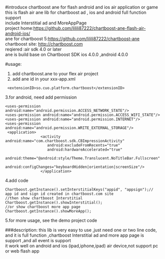 #introduce  chartboost ane for flash android and ios  air application or game
this is flash air ane lib  for chartboost ad , ios and android full function  support<br/>
include Interstitial ad and MoreAppPage <br/>
project home:https://github.com/lilili87222/chartboost-ane-flash-air-android-ios/<br/>
ane for chartboost 5:https://github.com/lilili87222/chartboost-ane<br/>
chartboost site: http://chartboost.com<br/>
reqiered :air sdk 4.0 or later<br/>
ane is build base on Chartboost SDK ios 4.0.0 ,android 4.0.0<br/>

#usage:
1. add chartboost.ane to your flex air project<br/>
2.  add ane id in your xxx-app.xml <br/>
```
 <extensionID>so.cuo.platform.chartboost</extensionID>
 ```
3.for android, need add permission
```
<uses-permission android:name="android.permission.ACCESS_NETWORK_STATE"/>
<uses-permission android:name="android.permission.ACCESS_WIFI_STATE"/>
<uses-permission android:name="android.permission.INTERNET"/>
<uses-permission android:name="android.permission.WRITE_EXTERNAL_STORAGE"/>
 <application>
			  	<activity android:name="com.chartboost.sdk.CBImpressionActivity"
            	   android:excludeFromRecents="true"
                   android:hardwareAccelerated="true"
            	   android:theme="@android:style/Theme.Translucent.NoTitleBar.Fullscreen"
                   android:configChanges="keyboardHidden|orientation|screenSize"/>
				</application>
```


4.add code 
```
Chartboost.getInstance().setInterstitialKeys("appid", "appsign");// app id and sign id created in chartboost.com site
//then show chartboost Interstitial
Chartboost.getInstance().showInterstitial(); 
//or show chartboost more app page
Chartboost.getInstance().showMoreApp();
```	
5.for more usage, see the demo project code

###description:
this lib is very easy to use ,just need one or two line code,<br/>
and it is full function ,chartboost Interstitial ad and more app page is support ,and all event is support<br/>
it work well on android and ios (ipad,iphone,ipad) air device,not support pc or web flash app<br/>
